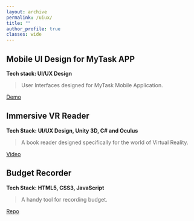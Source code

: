 ```yaml
---
layout: archive
permalink: /uiux/
title: ""
author_profile: true
classes: wide
---
```


## Mobile UI Design for MyTask APP
**Tech stack: UI/UX Design**
>User Interfaces designed for MyTask Mobile Application.

<a href="https://yifanbu.github.io/mytask/" class="btn btn--info" target="_blank">Demo</a>

## Immersive VR Reader
**Tech Stack: UI/UX Design, Unity 3D, C# and Oculus**
>A book reader designed specifically for the world of Virtual Reality.

<a href="https://youtu.be/XDZK9TErmBA" class="btn btn--info" target="_blank">Video</a>

## Budget Recorder
**Tech Stack: HTML5, CSS3, JavaScript**
>A handy tool for recording budget.

<a href="https://github.com/YifanBu/Budget-Recorder" class="btn btn--info" target="_blank">Repo</a>